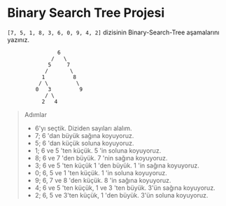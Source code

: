 # Binary Search Tree Projesi
`[7, 5, 1, 8, 3, 6, 0, 9, 4, 2]` dizisinin Binary-Search-Tree aşamalarını yazınız.
```
                6
		      /   \
		     5     7
		    /       \
		   1         8
		  / \         \
		 0   3         9
            / \  
           2   4   
```


>Adımlar
>- 6'yı seçtik. Diziden sayıları alalım.
>- 7; 6 'dan büyük sağına koyuyoruz.
>- 5; 6 'dan küçük soluna koyuyoruz.
>- 1; 6 ve 5 'ten küçük. 5 'in soluna koyuyoruz.
>- 8; 6 ve 7 'den büyük. 7 'nin sağına koyuyoruz. 
>- 3; 6 ve 5 'ten küçük 1 'den büyük. 1 'in sağına koyuyoruz.
>- 0; 6, 5 ve 1 'ten küçük. 1 'in soluna koyuyoruz.
>- 9; 6, 7 ve 8 'den küçük. 8 'in sağına koyuyoruz.
>- 4; 6 ve 5 'ten küçük, 1 ve 3 'ten büyük. 3'ün sağına koyuyoruz.
>- 2; 6, 5 ve 3'ten küçük, 1 'den büyük. 3'ün soluna koyuyoruz.